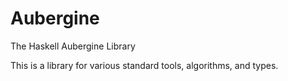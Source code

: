 # Aubergine
The Haskell Aubergine Library

This is a library for various standard tools, algorithms, and types.  

